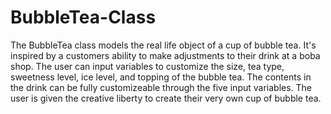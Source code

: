# BubbleTea-Class
The BubbleTea class models the real life object of a cup of bubble tea. It's inspired by a customers ability to make adjustments to their  drink at a boba shop. The user can input variables to customize the size, tea type, sweetness level, ice level, and topping of the bubble tea.  The contents in the drink can be fully customizeable through the five input variables. The user is given the creative liberty to create their very own cup of bubble tea. 
